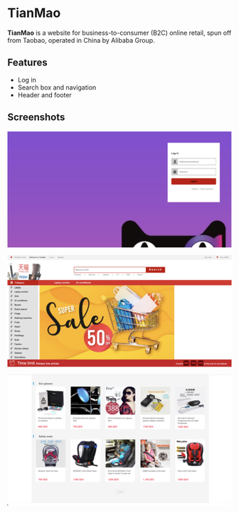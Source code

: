 # TianMao
**TianMao** is a website for business-to-consumer (B2C) online retail, spun off from Taobao, operated in China by Alibaba Group.

## Features 
- Log in 
- Search box and navigation 
- Header and footer

## Screenshots 
![screenshot1](screenshot/screenshot1.png) 

![screenshot2](screenshot/screenshot2.png)
 
![screenshot3](screenshot/screenshot3.png)
